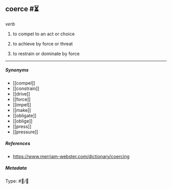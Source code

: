 ## coerce  #⏳ 

_verb_

1. to compel to an act or choice

2. to achieve by force or threat

3. to restrain or dominate by force

___

##### Synonyms

-   [[compel]]
-   [[constrain]]
-   [[drive]]
-   [[force]]
-   [[impel]]
-   [[make]]
-   [[obligate]]
-   [[oblige]]
-   [[press]]
-   [[pressure]]

##### References

- https://www.merriam-webster.com/dictionary/coercing

##### Metadata

Type: #💬/💬 